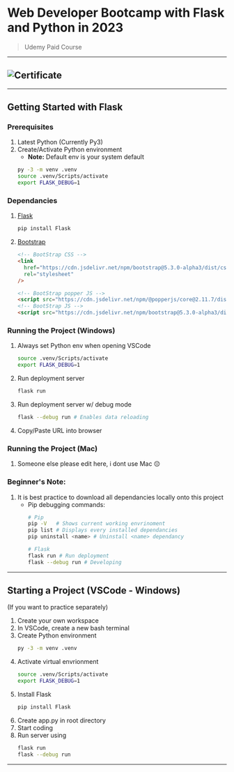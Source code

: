 # Web Developer Bootcamp with Flask and Python in 2023

> Udemy Paid Course

---

## ![Certificate](https://rsham.co.id/wp-content/uploads/2021/03/image-placeholder.jpg)

---

## Getting Started with Flask

### Prerequisites

1. Latest Python (Currently Py3)
2. Create/Activate Python environment
   - **Note:** Default env is your system default
   ```bash
   py -3 -m venv .venv
   source .venv/Scripts/activate
   export FLASK_DEBUG=1
   ```

### Dependancies

1. [Flask](https://code.visualstudio.com/docs/python/tutorial-flask)
   ```bash
   pip install Flask
   ```
2. [Bootstrap](https://getbootstrap.com/docs/5.3/getting-started/introduction/)

   ```html
   <!-- BootStrap CSS -->
   <link
     href="https://cdn.jsdelivr.net/npm/bootstrap@5.3.0-alpha3/dist/css/bootstrap.min.css"
     rel="stylesheet"
   />

   <!-- BootStrap popper JS -->
   <script src="https://cdn.jsdelivr.net/npm/@popperjs/core@2.11.7/dist/umd/popper.min.js"></script>
   <!-- BootStrap JS -->
   <script src="https://cdn.jsdelivr.net/npm/bootstrap@5.3.0-alpha3/dist/js/bootstrap.bundle.min.js"></script>
   ```

### Running the Project (Windows)

1. Always set Python env when opening VSCode
   ```bash
   source .venv/Scripts/activate
   export FLASK_DEBUG=1
   ```
2. Run deployment server
   ```bash
   flask run
   ```
3. Run deployment server w/ debug mode
   ```bash
   flask --debug run # Enables data reloading
   ```
4. Copy/Paste URL into browser

### Running the Project (Mac)

1. Someone else please edit here, i dont use Mac 😔

### Beginner's Note:

1. It is best practice to download all dependancies locally onto this project
   - Pip debugging commands:
     ```bash
     # Pip
     pip -V   # Shows current working envrinoment
     pip list # Displays every installed dependancies
     pip uninstall <name> # Uninstall <name> dependancy

     # Flask
     flask run # Run deployment
     flask --debug run # Developing
     ```

---

## Starting a Project (VSCode - Windows)

(If you want to practice separately)

1. Create your own workspace
2. In VSCode, create a new bash terminal
3. Create Python environment
   ```bash
   py -3 -m venv .venv
   ```
4. Activate virtual envrionment
   ```bash
   source .venv/Scripts/activate
   export FLASK_DEBUG=1
   ```
5. Install Flask
   ```bash
   pip install Flask
   ```
6. Create app.py in root directory
7. Start coding
8. Run server using
   ```bash
   flask run
   flask --debug run
   ```

---
